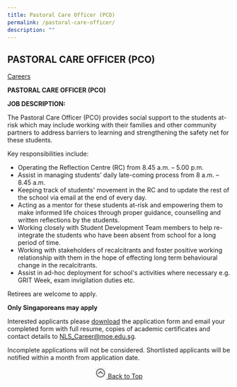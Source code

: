 ```yaml
---
title: Pastoral Care Officer (PCO)
permalink: /pastoral-care-officer/
description: ""
---
```

## PASTORAL CARE OFFICER (PCO)

[Careers](/careers/careers/)

**PASTORAL CARE OFFICER (PCO)**

**JOB DESCRIPTION:**

The Pastoral Care Officer (PCO) provides social support to the students at-risk which may include working with their families and other community partners to address barriers to learning and strengthening the safety net for these students.

Key responsibilities include:

*   Operating the Reflection Centre (RC) from 8.45 a.m. – 5.00 p.m.
*   Assist in managing students’ daily late-coming process from 8 a.m. – 8.45 a.m.
*   Keeping track of students' movement in the RC and to update the rest of the school via email at the end of every day.
*   Acting as a mentor for these students at-risk and empowering them to make informed life choices through proper guidance, counselling and written reflections by the students.
*   Working closely with Student Development Team members to help re-integrate the students who have been absent from school for a long period of time.
*   Working with stakeholders of recalcitrants and foster positive working relationship with them in the hope of effecting long term behavioural change in the recalcitrants.
*   Assist in ad-hoc deployment for school's activities where necessary e.g. GRIT Week, exam invigilation duties etc.

Retirees are welcome to apply.

**Only Singaporeans may apply**

Interested applicants please [download](https://www.nls.edu.sg/qql/slot/u194/Academic/Teacher%20-%20Engineering%20Services/Form_R2_NLS_Job_Application_Form_12_Jan_2015.docx) the application form and email your completed form with full resume, copies of academic certificates and contact details to [NLS\_Career@moe.edu.sg](mailto:NLS_Career@moe.edu.sg).

Incomplete applications will not be considered. Shortlisted applicants will be notified within a month from application date.

<p align="center"><a href="#"><img src="/images/arrow-up.jpg" style="width:25px; display:inline"/> Back to Top </a> </p>